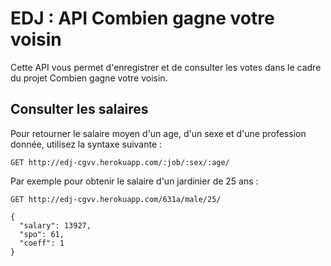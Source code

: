 # EDJ : API Combien gagne votre voisin

Cette API vous permet d'enregistrer et de consulter les votes dans le cadre du 
projet Combien gagne votre voisin.

## Consulter les salaires

Pour retourner le salaire moyen d'un age, d'un sexe et d'une profession donnée, 
utilisez la syntaxe suivante :

```
GET http://edj-cgvv.herokuapp.com/:job/:sex/:age/
```

Par exemple pour obtenir le salaire d'un jardinier de 25 ans :
```
GET http://edj-cgvv.herokuapp.com/631a/male/25/
```

```
{
  "salary": 13927,
  "spo": 61,
  "coeff": 1
}
```